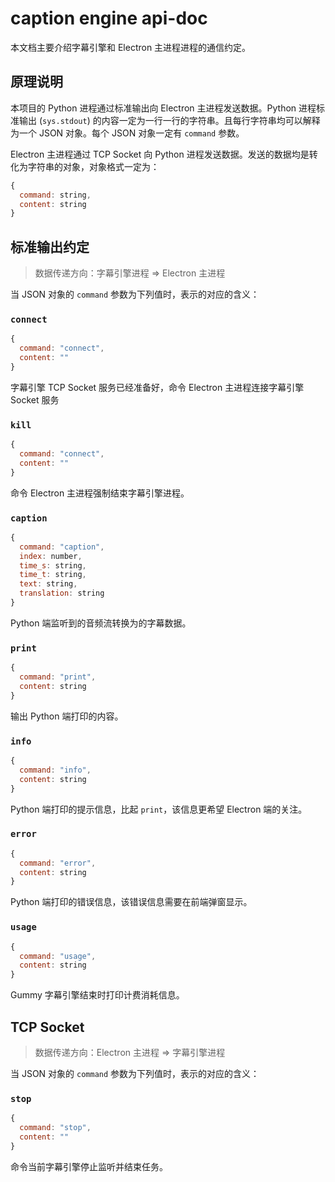 # caption engine api-doc

本文档主要介绍字幕引擎和 Electron 主进程进程的通信约定。

## 原理说明

本项目的 Python 进程通过标准输出向 Electron 主进程发送数据。Python 进程标准输出 (`sys.stdout`) 的内容一定为一行一行的字符串。且每行字符串均可以解释为一个 JSON 对象。每个 JSON 对象一定有 `command` 参数。

Electron 主进程通过 TCP Socket 向 Python 进程发送数据。发送的数据均是转化为字符串的对象，对象格式一定为：

```js
{
  command: string,
  content: string
}
```

## 标准输出约定

> 数据传递方向：字幕引擎进程 => Electron 主进程

当 JSON 对象的 `command` 参数为下列值时，表示的对应的含义：

### `connect`

```js
{
  command: "connect",
  content: ""
}
```

字幕引擎 TCP Socket 服务已经准备好，命令 Electron 主进程连接字幕引擎 Socket 服务

### `kill`

```js
{
  command: "connect",
  content: ""
}
```

命令 Electron 主进程强制结束字幕引擎进程。

### `caption`

```js
{
  command: "caption",
  index: number,
  time_s: string,
  time_t: string,
  text: string,
  translation: string
}
```

Python 端监听到的音频流转换为的字幕数据。

### `print`

```js
{
  command: "print",
  content: string
}
```

输出 Python 端打印的内容。

### `info`

```js
{
  command: "info",
  content: string
}
```

Python 端打印的提示信息，比起 `print`，该信息更希望 Electron 端的关注。

### `error`

```js
{
  command: "error",
  content: string
}
```

Python 端打印的错误信息，该错误信息需要在前端弹窗显示。

### `usage`

```js
{
  command: "usage",
  content: string
}
```

Gummy 字幕引擎结束时打印计费消耗信息。

## TCP Socket

> 数据传递方向：Electron 主进程 => 字幕引擎进程

当 JSON 对象的 `command` 参数为下列值时，表示的对应的含义：

### `stop`

```js
{
  command: "stop",
  content: ""
}
```

命令当前字幕引擎停止监听并结束任务。